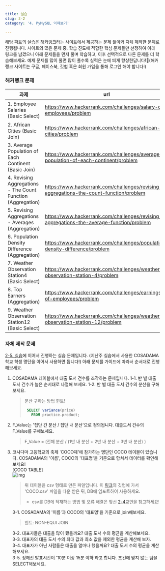 ```yaml
---

title: 실습
slug: 3-2
category: '4. PyMySQL 익혀보기'

---
```

해당 파트의 실습은 [해커랭크](https://www.hackerrank.com/)라는 사이트에서 제공하는 문제 풀이와 자체 제작한 문제로 진행됩니다. 사이트의 많은 문제 중, 학습 진도에 적합한 핵심 문제들만 선정하여 아래 링크를 남겼으니 아래 문제들을 먼저 풀며 학습하고, 이후 선택적으로 다른 문제를 더 학습해보세요. 예제 문제를 많이 풀면 많이 풀수록 실력은 눈에 띄게 향상한답니다!🤩(해커랭크 사이트는 구글, 페이스북, 깃헙 혹은 회원 가입을 통해 로그인 해야 합니다!)
 
 ### 해커랭크 문제
|과제|url|힌트|   
|----|-----|-----| 
|1. Employee Salaries (Basic Select)|https://www.hackerrank.com/challenges/salary-of-employees/problem|연산자, order by|
|2. African Cities (Basic Join)|https://www.hackerrank.com/challenges/african-cities/problem|equi-join|
|3. Average Population of Each Continent (Basic Join)|https://www.hackerrank.com/challenges/average-population-of-each-continent/problem|select query|
|4. Revising Aggregations - The Count Function (Aggregation)|https://www.hackerrank.com/challenges/revising-aggregations-the-count-function/problem|distinct|
|5. Revising Aggregations - Averages (Aggregation)|https://www.hackerrank.com/challenges/revising-aggregations-the-average-function/problem|avg()|
|6. Population Density Difference (Aggregation)|https://www.hackerrank.com/challenges/population-density-difference/problem|min(), max()|
|7. Weather Observation Station4 (Basic Select)|https://www.hackerrank.com/challenges/weather-observation-station-4/problem|count()|
|8. Top Earners (Aggregation)|https://www.hackerrank.com/challenges/earnings-of-employees/problem||
|9. Weather Observation Station12 (Basic Select)|https://www.hackerrank.com/challenges/weather-observation-station-12/problem|노가다 or 정규표현식|


### 자체 제작 문제
[2-5. 실습](https://curriculum.cosadama.com/basic-sql/2-5)에 이어서 진행하는 실습 문제입니다. (지난주 실습에서 사용한 COSADAMA학교 학생 명단을 이어서 사용하면 됩니다!) 아래 문제를 가이드에 따라서 순서대로 진행해보세요. 

1.  COSADAMA 테이블에서 대출 도서 건수를 조작하는 문제입니다.
    1-1. 반 별 대출 도서 건수가 높은 순서대로 나열해 보세요.
    1-2.  반 별 대출 도서 건수의 분산을 구해보세요.
    > 분산 구하는 방법 힌트!
    >```sql
    >  SELECT variance(price) 
	>    FROM practice.product;
    >```

2. F_Value는 '집단 간 분산 / 집단 내 분산'으로 정의됩니다. 대출도서 건수의 F_Value를 구해보세요.
	> F_Value = (전체 분산 / (1반 내 분산 + 2반 내 분산 + 3반 내 분산) )

3. 코사다마 고등학교의 축제 'COCO제'에 참가하는 명단인 COCO 테이블이 있습니다. COSADAMA의 '이름', COCO의 '대표명'을 기준으로 합쳐서 데이터를 확인해보세요!      
[COCO TABLE]      
	![img](/basic-sql/3-2/table.png)
  
	> 위 테이블을 csv 형태로 만든 파일입니다. 이 [링크](https://github.com/Team-COSADAMA/2021-Curriculum/tree/main/Basic-SQL/%EC%82%AC%EC%9A%A9%ED%8C%8C%EC%9D%BC)의 깃헙에 가서 'COCO.csv' 파일을 다운 받은 뒤, DB에 임포트하여 사용하세요.
	> * csv를 DB에 적재하는 방법 및 오류 해결은 앞선 [2-4](https://curriculum.cosadama.com/basic-sql/2-4)교안을 참고하세요!
 
	3-1.  COSADAMA의 '이름'과 COCO의 '대표명'을 기준으로 join해보세요.     
    > 힌트: NON-EQUI JOIN

	3-2. 대표자들은 대출을 많이 했을까요? 대출 도서 수의 평균을 계산해보세요.    
	3-3.  대표자의 대출 도서 수의 최대 값과 최소 값을 제외한 평균을 계산해 보자.    
	3-4.  대표자가 아닌 사람들은 대출을 얼마나 했을까요? 대출 도서 수의 평균을 계산해보세요.    
	3-5.  정해진 발표시간이 '10분 이상 15분 이하'라고 합니다. 조건에 맞지 않는 팀을 SELECT해보세요.    


